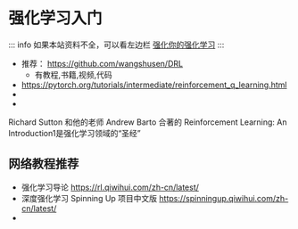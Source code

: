 # 强化学习入门

::: info
如果本站资料不全，可以看左边栏 [强化你的强化学习](https://wsqstar.github.io/reinforceyourRL/)
:::

- 推荐： https://github.com/wangshusen/DRL
  - 有教程,书籍,视频,代码
- https://pytorch.org/tutorials/intermediate/reinforcement_q_learning.html
- 
- 


Richard Sutton 和他的老师 Andrew Barto 合著的 Reinforcement Learning: An Introduction1是强化学习领域的“圣经”

## 网络教程推荐
- 强化学习导论 https://rl.qiwihui.com/zh-cn/latest/
- 深度强化学习 Spinning Up 项目中文版 https://spinningup.qiwihui.com/zh-cn/latest/
- 